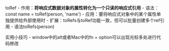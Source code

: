 toRef
    - 作用：**将响应式数据对象的属性转化为一个只读的响应式引用**
    - 语法：const name = toRef(person, 'name')
    - 应用：要将响应式对象中的某个属性单独提供给外部使用时
    - 扩展：toRefs与toRef功能一致，但可以批量创建多个ref引用
        - 语法toRefs(person)

实用小技巧
    - window中的alt或者Mac中的fn + option可以出现光标多处进行代码修改
